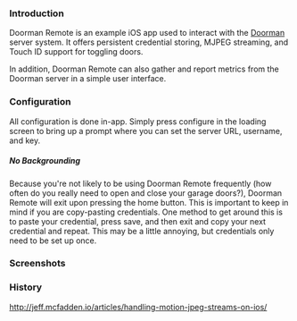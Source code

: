 ### Introduction

Doorman Remote is an example iOS app used to interact with the [Doorman](https://github.com/nexuist/Doorman) server system. It offers persistent credential storing, MJPEG streaming, and Touch ID support for toggling doors.

In addition, Doorman Remote can also gather and report metrics from the Doorman server in a simple user interface.

### Configuration

All configuration is done in-app. Simply press configure in the loading screen to bring up a prompt where you can set the server URL, username, and key.

##### No Backgrounding

Because you're not likely to be using Doorman Remote frequently (how often do you really need to open and close your garage doors?), Doorman Remote will exit upon pressing the home button. This is important to keep in mind if you are copy-pasting credentials. One method to get around this is to paste your credential, press save, and then exit and copy your next credential and repeat. This may be a little annoying, but credentials only need to be set up once.

### Screenshots

### History
http://jeff.mcfadden.io/articles/handling-motion-jpeg-streams-on-ios/
